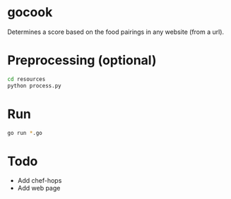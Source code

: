 # gocook

Determines a score based on the food pairings in any website (from a url).

# Preprocessing (optional)

```bash
cd resources
python process.py
```

# Run

```bash
go run *.go
```

# Todo

- Add chef-hops
- Add web page
